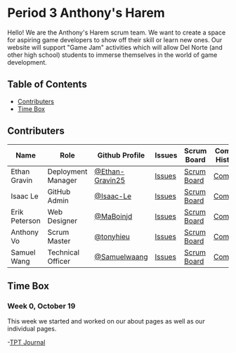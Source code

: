 # Period 3 Anthony's Harem

Hello! We are the Anthony's Harem scrum team. We want to create a space for aspiring game developers to show off their skill or learn new ones. Our website will support "Game Jam" activities which will allow Del Norte (and other high school) students to immerse themselves in the world of game development.

## Table of Contents
- [Contributers](https://github.com/tonyhieu/csp-anthonys-harem/blob/main/README.md#contributers)
- [Time Box](https://github.com/tonyhieu/csp-anthonys-harem/blob/main/README.md#time-box)

## Contributers

| Name | Role | Github Profile | Issues | Scrum Board | Commit History |
| - | - | - | - | - | - |
| Ethan Gravin | Deployment Manager | [@Ethan-Gravin25](https://github.com/Ethan-Gravin25) | [Issues](https://github.com/tonyhieu/csp-anthonys-harem/issues?q=assignee%3AEthan-Gravin25) | [Scrum Board](https://github.com/tonyhieu/csp-anthonys-harem/projects/1?card_filter_query=assignee%3AEthan-Gravin25) | [Commits](https://github.com/tonyhieu/csp-anthonys-harem/commits?author=Ethan-Gravin25) |
| Isaac Le | GitHub Admin | [@Isaac-Le](https://github.com/Isaac-Le) | [Issues](https://github.com/tonyhieu/csp-anthonys-harem/issues?q=assignee%3AIsaac-Le) | [Scrum Board](https://github.com/tonyhieu/csp-anthonys-harem/projects/1?card_filter_query=assignee%3AIsaac-Le) | [Commits](https://github.com/tonyhieu/csp-anthonys-harem/commits?author=Isaac-Le) 
| Erik Peterson | Web Designer | [@MaBoinjd](https://github.com/MaBoinjd) | [Issues](https://github.com/tonyhieu/csp-anthonys-harem/issues?q=assignee%3AMaBoinjd) | [Scrum Board](https://github.com/tonyhieu/csp-anthonys-harem/projects/1?card_filter_query=assignee%3AMaBoinjd) | [Commits](https://github.com/tonyhieu/csp-anthonys-harem/commits?author=MaBoinjd) |
| Anthony Vo | Scrum Master | [@tonyhieu](https://github.com/tonyhieu) | [Issues](https://github.com/tonyhieu/csp-anthonys-harem/issues?q=assignee%3Atonyhieu) | [Scrum Board](https://github.com/tonyhieu/csp-anthonys-harem/projects/1?card_filter_query=assignee%3Atonyhieu) | [Commits](https://github.com/tonyhieu/csp-anthonys-harem/commits?author=tonyhieu) |
| Samuel Wang | Technical Officer | [@Samuelwaang](https://github.com/Samuelwaang) | [Issues](https://github.com/tonyhieu/csp-anthonys-harem/issues?q=assignee%3ASamuelwaang) | [Scrum Board](https://github.com/tonyhieu/csp-anthonys-harem/projects/1?card_filter_query=assignee%3ASamuelwaang) | [Commits](https://github.com/tonyhieu/csp-anthonys-harem/commits?author=Samuelwaang) |

## Time Box

### Week 0, October 19

This week we started and worked on our about pages as well as our individual pages.

-[TPT Journal](https://docs.google.com/document/d/1PMD1HX4t9gc3DcYFA1zYERcP6glqdxH7-3V5ujAxo7s/edit?usp=sharing)

